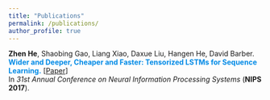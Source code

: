 ```yaml
---
title: "Publications"
permalink: /publications/
author_profile: true
---
```


**Zhen He**, Shaobing Gao, Liang Xiao, Daxue Liu, Hangen He, David Barber.<br>
**<span style="color:#008ae6">Wider and Deeper, Cheaper and Faster: Tensorized LSTMs for Sequence Learning.</span>** [[Paper](http://papers.nips.cc/paper/6606-wider-and-deeper-cheaper-and-faster-tensorized-lstms-for-sequence-learning)]<br>
In <i>31st Annual Conference on Neural Information Processing Systems</i> (**NIPS 2017**).
